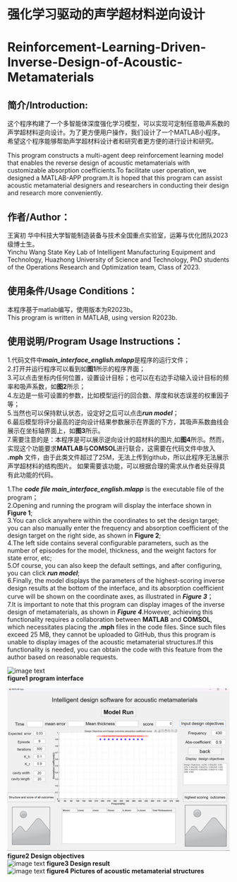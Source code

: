 # 强化学习驱动的声学超材料逆向设计
# Reinforcement-Learning-Driven-Inverse-Design-of-Acoustic-Metamaterials  

## 简介/Introduction:
这个程序构建了一个多智能体深度强化学习模型，可以实现可定制任意吸声系数的声学超材料逆向设计。为了更方便用户操作，我们设计了一个MATLAB小程序。希望这个程序能够帮助声学超材料设计者和研究者更方便的进行设计和研究。  

This program constructs a multi-agent deep reinforcement learning model that enables the reverse design of acoustic metamaterials with customizable absorption coefficients.To facilitate user operation, we designed a MATLAB-APP program.It is hoped that this program can assist acoustic metamaterial designers and researchers in conducting their design and research more conveniently.  

## 作者/Author：
王寅初 华中科技大学智能制造装备与技术全国重点实验室，运筹与优化团队2023级博士生。  
Yinchu Wang State Key Lab of Intelligent Manufacturing Equipment and Technology, Huazhong University of Science and Technology, PhD students of the Operations Research and Optimization team, Class of 2023.


## 使用条件/Usage Conditions：  
本程序基于matlab编写，使用版本为R2023b。  
This program is written in MATLAB, using version R2023b.

## 使用说明/Program Usage Instructions：  
1.代码文件中***main_interface_english.mlapp***是程序的运行文件；  
2.打开并运行程序可以看到如**图1**所示的程序界面；  
3.可以点击坐标内任何位置，设置设计目标；也可以在右边手动输入设计目标的频率和吸声系数，如**图2**所示；  
4.左边是一些可设置的参数，比如模型运行的回合数、厚度和状态误差的权重因子等；  
5.当然也可以保持默认状态，设定好之后可以点击***run model***；  
6.最后模型将评分最高的逆向设计结果参数展示在界面的下方，其吸声系数曲线会展示在坐标轴界面上，如**图3**所示。    
7.需要注意的是：本程序是可以展示逆向设计的超材料的图片,如**图4**所示。然而，实现这个功能要求**MATLAB**与**COMSOL**进行联合，这需要在代码文件中放入 **.mph** 文件，由于此类文件超过了25M，无法上传到github，所以此程序无法展示声学超材料的结构图片。
如果需要该功能，可以根据合理的需求从作者处获得具有此功能的代码。  

1.The ***code file main_interface_english.mlapp*** is the executable file of the program；   
2.Opening and running the program will display the interface shown in **Figure 1**;    
3.You can click anywhere within the coordinates to set the design target; you can also manually enter the frequency and absorption coefficient of the design target on the right side, as shown in **Figure 2**;  
4.The left side contains several configurable parameters, such as the number of episodes for the model, thickness, and the weight factors for state error, etc;  
5.Of course, you can also keep the default settings, and after configuring, you can click ***run model***;  
6.Finally, the model displays the parameters of the highest-scoring inverse design results at the bottom of the interface, and its absorption coefficient curve will be shown on the coordinate axes, as illustrated in ***Figure 3***；   
7.It is important to note that this program can display images of the inverse design of metamaterials, as shown in ***Figure 4***.However, achieving this functionality requires a collaboration between **MATLAB** and **COMSOL**, which necessitates placing the **.mph** files in the code files. Since such files exceed 25 MB, they cannot be uploaded to GitHub, thus this program is unable to display images of the acoustic metamaterial structures.If this functionality is needed, you can obtain the code with this feature from the author based on reasonable requests.

![image text](https://github.com/Wangchuhcu/Reinforcement-Learning-Driven-Inverse-Design-of-Acoustic-Metamaterials/blob/main/App_figure/program%20interface.png)  
**figure1 program interface**

![image text](https://github.com/Wangchuhcu/RL-AM/blob/main/App_figure/design%20objective-2.png)
**figure2 Design objectives**  
![image text](https://github.com/Wangchuhcu/Reinforcement-Learning-Driven-Inverse-Design-of-Acoustic-Metamaterials/blob/main/App_figure/Design%20results.png)
**figure3 Design result**  
![image text](https://github.com/Wangchuhcu/Reinforcement-Learning-Driven-Inverse-Design-of-Acoustic-Metamaterials/blob/main/App_figure/Pictures%20of%20acoustic%20metamaterial%20structures.png)
**figure4 Pictures of acoustic metamaterial structures**  





